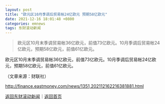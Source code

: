 ```yaml
---
layout: post
title: "欧元区10月季调后贸易帐24亿欧元 预期58亿欧元"
date: 2021-12-16 18:01:48 +0800
categories: emnews
tags: 东财滚动新闻
---
```

> 欧元区10月末季调贸易帐36亿欧元，前值73亿欧元。10月季调后贸易帐24亿欧元，预期58亿欧元，前值61亿欧元。

<p>欧元区10月末季调贸易帐36亿欧元，前值73亿欧元。10月季调后贸易帐24亿欧元，预期58亿欧元，前值61亿欧元。 </p><p class="em_media">（文章来源：财联社）</p>

<http://finance.eastmoney.com/news/1351,202112162216381881.html>

[返回东财滚动新闻](//finews.withounder.com/emnews/)｜[返回首页](//finews.withounder.com/)